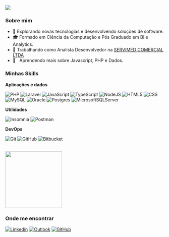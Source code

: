 ![](https://komarev.com/ghpvc/?username=mmernick&color=006bed)

<h3>Sobre mim</h3>

- 🤔 Explorando novas tecnologias e desenvolvendo soluções de software.
- 🎓 Formado em Ciência da Computação e Pós Graduado em BI e Analytics.
- 💼 Trabalhando como Analista Desenvolvedor na <a href="https://servimed.com.br/">SERVIMED COMERCIAL LTDA</a>
- 🌱 &nbsp; Aprendendo mais sobre Javascript, PHP e Dados.

<h3>Minhas Skills</h3>

**Aplicações e dados**

![PHP](https://img.shields.io/badge/php-%23777BB4.svg?style=flat&logo=php&logoColor=white)
![Laravel](https://img.shields.io/badge/laravel-%23FF2D20.svg?style=flat&logo=laravel&logoColor=white)
![JavaScript](https://img.shields.io/badge/-JavaScript-333333?style=flat&logo=javascript)
![TypeScript](https://img.shields.io/badge/typescript-%23007ACC.svg?style=flat&logo=typescript&logoColor=white)
![NodeJS](https://img.shields.io/badge/node.js-6DA55F?style=flat&logo=node.js&logoColor=white)
![HTML5](https://img.shields.io/badge/-HTML5-333333?style=flat&logo=HTML5)
![CSS](https://img.shields.io/badge/-CSS-333333?style=flat&logo=CSS3&logoColor=1572B6)
![MySQL](https://img.shields.io/badge/-MySQL-333333?style=flat&logo=mysql)
![Oracle](https://img.shields.io/badge/Oracle-F80000?style=flat&logo=oracle&logoColor=white)
![Postgres](https://img.shields.io/badge/postgres-%23316192.svg?style=flat&logo=postgresql&logoColor=white)
![MicrosoftSQLServer](https://img.shields.io/badge/Microsoft%20SQL%20Server-CC2927?style=flat&logo=microsoft%20sql%20server&logoColor=white)

**Utilidades**

![Insomnia](https://img.shields.io/badge/-Insomnia-333333?style=flat&logo=insomnia)
![Postman](https://img.shields.io/badge/-Postman-333333?style=flat&logo=postman)

**DevOps**

![Git](https://img.shields.io/badge/-Git-333333?style=flat&logo=git)
![GitHub](https://img.shields.io/badge/-GitHub-333333?style=flat&logo=github)
![Bitbucket](https://img.shields.io/badge/-Bitbucket-333333?style=flat&logo=bitbucket)

<br/>

<a href="https://github.com/mmernick" title="Perfil do Matheus">
  <img height="180em" src="https://github-readme-stats.vercel.app/api?username=mmernick&theme=dracula&show_icons=true" />
</a>

<h3>Onde me encontrar</h3>

[![Linkedin](https://img.shields.io/badge/-username-blue?style=flat&logo=Linkedin&logoColor=white&link=LINK-DO-SEU-LINKEDIN)](https://www.linkedin.com/in/matheus-mernick/)
[![Outlook](https://img.shields.io/badge/Microsoft_Outlook-0078D4?style=flat&logo=microsoft-outlook&logoColor=white)](mailto:mernick@live.com)
[![GitHub](https://img.shields.io/github/followers/mmernick?label=follow&style=flat)](https://github.com/MMernick)
